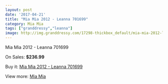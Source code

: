 ```yaml
---
layout: post
date: '2017-04-21'
title: "Mia Mia 2012 - Leanna 701699"
category: Mia Mia
tags: ["granddressy","leanna"]
image: http://img.granddressy.com/17298-thickbox_default/mia-mia-2012-leanna-701699.jpg
---
```

Mia Mia 2012 - Leanna 701699

On Sales: **$236.99**
<a href="https://www.granddressy.com/en/mia-mia/16300-mia-mia-2012-leanna-701699.html"><amp-img layout="responsive" width="600" height="600" src="//img.granddressy.com/17298-thickbox_default/mia-mia-2012-leanna-701699.jpg" alt="Mia Mia 2012 - Leanna 701699 0" /></a>

Buy it: [Mia Mia 2012 - Leanna 701699](https://www.granddressy.com/en/mia-mia/16300-mia-mia-2012-leanna-701699.html "Mia Mia 2012 - Leanna 701699")

View more: [Mia Mia](https://www.granddressy.com/en/283-mia-mia "Mia Mia")